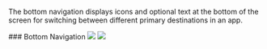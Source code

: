 The bottom navigation displays icons and optional text at the bottom of the screen for switching between different primary destinations in an app.

<DisplayToggle onText="Dark" offText="Light" label="Theme Switcher">
### Bottom Navigation

<img className="off" src="https://res-1.cdn.office.net/files/fabric-cdn-prod_20221209.001/fabric-website/images/controls/android/updated/img_bottomnavigation_01_light.png?text=LightMode" />
<img className="on" src="https://res-1.cdn.office.net/files/fabric-cdn-prod_20221209.001/fabric-website/images/controls/android/updated/img_bottomnavigation_01_dark.png?text=DarkMode" />
</DisplayToggle>
